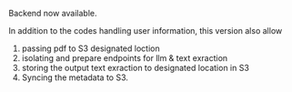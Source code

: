 Backend now available.

In addition to the codes handling user information, this version also allow 
  1. passing pdf to S3 designated loction
  2. isolating and prepare endpoints for llm & text exraction
  3. storing the output text exraction to designated location in S3
  4. Syncing the metadata to S3.
